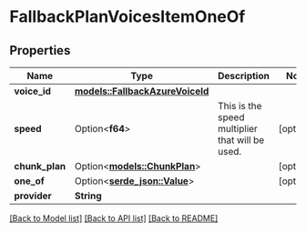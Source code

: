 # FallbackPlanVoicesItemOneOf

## Properties

Name | Type | Description | Notes
------------ | ------------- | ------------- | -------------
**voice_id** | [**models::FallbackAzureVoiceId**](FallbackAzureVoiceId.md) |  | 
**speed** | Option<**f64**> | This is the speed multiplier that will be used. | [optional]
**chunk_plan** | Option<[**models::ChunkPlan**](ChunkPlan.md)> |  | [optional]
**one_of** | Option<[**serde_json::Value**](.md)> |  | [optional]
**provider** | **String** |  | 

[[Back to Model list]](../README.md#documentation-for-models) [[Back to API list]](../README.md#documentation-for-api-endpoints) [[Back to README]](../README.md)


